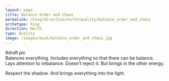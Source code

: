 ```yaml
---
layout: page
title: Balance Order and Chaos
permalink: /king/direction/north/quality/balance_order_and_chaos
archetype: King
direction: North
type: Quality
image: /images/back/balance_order_and_chaos.jpg
---
```

#draft pic  
Balances everything. Includes everything so that there can be balance.   
Lays attention to imbalance. Doesn’t reject it. But brings in the other energy.   
  
Respect the shadow. And brings everything into the light. 
